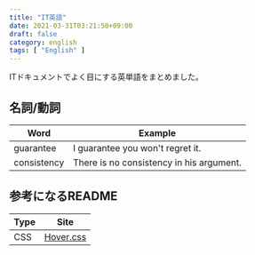 ```yaml
---
title: "IT英語"
date: 2021-03-31T03:21:50+09:00
draft: false
category: english
tags: [ "English" ]
---
```


ITドキュメントでよく目にする英単語をまとめました。  

<!--more-->

## 名詞/動詞

| Word        | Example                                  |
| ----------- | ---------------------------------------- |
| guarantee   | I guarantee you won't regret it.         |
| consistency | There is no consistency in his argument. |


## 参考になるREADME

| Type        | Site                                  |
| ----------- | ---------------------------------------- |
| CSS   | [Hover.css](https://github.com/IanLunn/Hover)         |